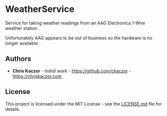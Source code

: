 ﻿# WeatherService

Service for taking weather readings from an AAG Electronica 1-Wire weather station.

Unfortunately AAG appears to be out of business so the hardware is no longer available.

## Authors

* **Chris Kaczor** - *Initial work* - https://github.com/ckaczor - https://chriskaczor.com

## License

This project is licensed under the MIT License - see the [LICENSE.md](LICENSE.md) file for details.
